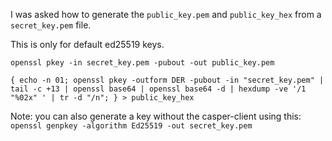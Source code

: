 I was asked how to generate the `public_key.pem` and `public_key_hex` from a `secret_key.pem` file. 

This is only for default ed25519 keys.

`openssl pkey -in secret_key.pem -pubout -out public_key.pem`

`{ echo -n 01; openssl pkey -outform DER -pubout -in "secret_key.pem" | tail -c +13 | openssl base64 | openssl base64 -d | hexdump -ve '/1 "%02x" ' | tr -d "/n"; } > public_key_hex`


Note: you can also generate a key without the casper-client using this:
`openssl genpkey -algorithm Ed25519 -out secret_key.pem`